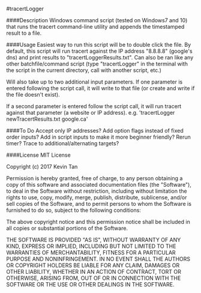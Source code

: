 #tracertLogger

####Description
Windows command script (tested on Windows7 and 10) that runs the tracert command-line utility and appends the timestamped result to a file.

####Usage
Easiest way to run this script will be to double click the file.
By default, this script will run tracert against the IP address "8.8.8.8" (google's dns) and print results to "tracertLoggerResults.txt".
Can also be ran like any other batchfile/command script (type "tracertLogger" in the terminal with the script in the current directory, call with another script, etc.)

Will also take up to two additional input parameters.
If one parameter is entered following the script call, it will write to that file (or create and write if the file doesn't exist).
        
If a second parameter is entered follow the script call, it will run tracert against that parameter (a website or IP address).
e.g. 'tracertLogger newTracertResults.txt google.ca'

####To Do
Accept only IP addresses?
Add option flags instead of fixed order inputs?
Add in script inputs to make it more beginner friendly?
Rerun timer?
Trace to additional/alternating targets?

####License
MIT License

Copyright (c) 2017 Kevin Tan

Permission is hereby granted, free of charge, to any person obtaining a copy
of this software and associated documentation files (the "Software"), to deal
in the Software without restriction, including without limitation the rights
to use, copy, modify, merge, publish, distribute, sublicense, and/or sell
copies of the Software, and to permit persons to whom the Software is
furnished to do so, subject to the following conditions:

The above copyright notice and this permission notice shall be included in all
copies or substantial portions of the Software.

THE SOFTWARE IS PROVIDED "AS IS", WITHOUT WARRANTY OF ANY KIND, EXPRESS OR
IMPLIED, INCLUDING BUT NOT LIMITED TO THE WARRANTIES OF MERCHANTABILITY,
FITNESS FOR A PARTICULAR PURPOSE AND NONINFRINGEMENT. IN NO EVENT SHALL THE
AUTHORS OR COPYRIGHT HOLDERS BE LIABLE FOR ANY CLAIM, DAMAGES OR OTHER
LIABILITY, WHETHER IN AN ACTION OF CONTRACT, TORT OR OTHERWISE, ARISING FROM,
OUT OF OR IN CONNECTION WITH THE SOFTWARE OR THE USE OR OTHER DEALINGS IN THE
SOFTWARE.